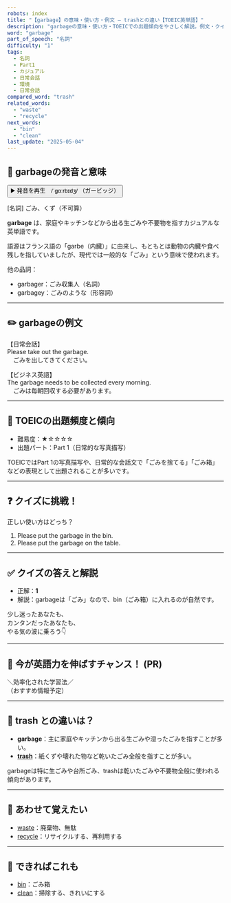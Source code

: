 ```yaml
---
robots: index
title: "【garbage】の意味・使い方・例文 ― trashとの違い【TOEIC英単語】"
description: "garbageの意味・使い方・TOEICでの出題傾向をやさしく解説。例文・クイズ付きでtrashとの違いもわかりやすく学べます。"
word: "garbage"
part_of_speech: "名詞"
difficulty: "1"
tags:
  - 名詞
  - Part1
  - カジュアル
  - 日常会話
  - 環境
  - 日常会話
compared_word: "trash"
related_words:
  - "waste"
  - "recycle"
next_words:
  - "bin"
  - "clean"
last_update: "2025-05-04"
---
```


## 🔰 garbageの発音と意味

<button class="play-audio" onclick="playTTS('garbage')">
  <span class="play-audio-main">
    ▶️ 発音を再生　/ˈɡɑːrbɪdʒ/
  </span>
  <span class="play-audio-sub">
    （ガービッジ）
  </span>
</button>

[名詞] ごみ、くず（不可算）

**garbage** は、家庭やキッチンなどから出る生ごみや不要物を指すカジュアルな英単語です。

語源はフランス語の「garbe（内臓）」に由来し、もともとは動物の内臓や食べ残しを指していましたが、現代では一般的な「ごみ」という意味で使われます。

他の品詞：  
- garbager：ごみ収集人（名詞）
- garbagey：ごみのような（形容詞）

---

## ✏️ garbageの例文

【日常会話】  
Please take out the garbage.  
　ごみを出してきてください。

【ビジネス英語】  
The garbage needs to be collected every morning.  
　ごみは毎朝回収する必要があります。

---

## 🎯 TOEICの出題頻度と傾向

- 難易度：★☆☆☆☆
- 出題パート：Part 1（日常的な写真描写）

TOEICではPart 1の写真描写や、日常的な会話文で「ごみを捨てる」「ごみ箱」などの表現として出題されることが多いです。

---

## ❓ クイズに挑戦！

正しい使い方はどっち？

1. Please put the garbage in the bin.  
2. Please put the garbage on the table.

---

## ✅ クイズの答えと解説

- 正解：**1**
- 解説：garbageは「ごみ」なので、bin（ごみ箱）に入れるのが自然です。

少し迷ったあなたも、  
カンタンだったあなたも、  
やる気の波に乗ろう👇️

---

## 🚀 今が英語力を伸ばすチャンス！ (PR)

<div class="info-center">
＼効率化された学習法／<br>  
（おすすめ情報予定）
</div>

---

## 🤔  trash との違いは？

- **garbage**：主に家庭やキッチンから出る生ごみや湿ったごみを指すことが多い。
- **[trash](/word/trash)**：紙くずや壊れた物など乾いたごみ全般を指すことが多い。

garbageは特に生ごみや台所ごみ、trashは乾いたごみや不要物全般に使われる傾向があります。

---

## 🧩 あわせて覚えたい

- [waste](/word/waste)：廃棄物、無駄
- [recycle](/word/recycle)：リサイクルする、再利用する

---

## 📖 できればこれも

- [bin](/word/bin)：ごみ箱
- [clean](/word/clean)：掃除する、きれいにする

<!-- cvid: aid37_bid40 -->
